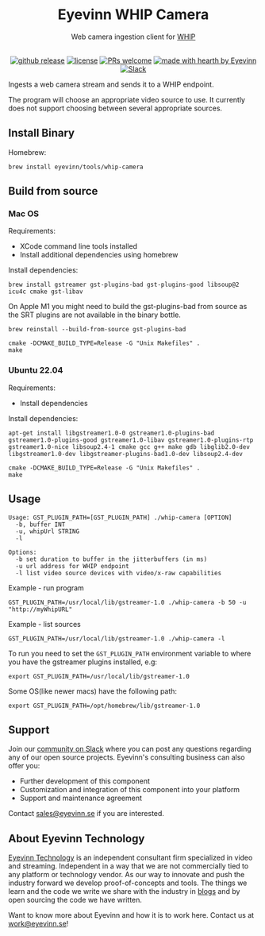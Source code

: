<h1 align="center">
  Eyevinn WHIP Camera
</h1>
<div align="center">
Web camera ingestion client for <a href="https://www.ietf.org/archive/id/draft-ietf-wish-whip-01.html">WHIP</a>
  <br/>
</div>

<div align="center">
  <br/>

  [![github release](https://img.shields.io/github/v/release/Eyevinn/whip-camera?style=flat-square)](https://github.com/Eyevinn/whip-camera/releases)
  [![license](https://img.shields.io/github/license/eyevinn/whip-camera.svg?style=flat-square)](LICENSE)
  [![PRs welcome](https://img.shields.io/badge/PRs-welcome-ff69b4.svg?style=flat-square)](https://github.com/eyevinn/whip-camera/issues?q=is%3Aissue+is%3Aopen+label%3A%22help+wanted%22)
  [![made with hearth by Eyevinn](https://img.shields.io/badge/made%20with%20%E2%99%A5%20by-Eyevinn-59cbe8.svg?style=flat-square)](https://github.com/eyevinn)
  [![Slack](http://slack.streamingtech.se/badge.svg)](http://slack.streamingtech.se)

</div>

Ingests a web camera stream and sends it to a WHIP endpoint.

The program will choose an appropriate video source to use. It currently does not support choosing between several appropriate sources.

## Install Binary

Homebrew:

```
brew install eyevinn/tools/whip-camera
```

## Build from source

### Mac OS

Requirements:
- XCode command line tools installed
- Install additional dependencies using homebrew

Install dependencies:
```
brew install gstreamer gst-plugins-bad gst-plugins-good libsoup@2 icu4c cmake gst-libav
```

On Apple M1 you might need to build the gst-plugins-bad from source as the SRT plugins are not available in the binary bottle.
```
brew reinstall --build-from-source gst-plugins-bad
```

```
cmake -DCMAKE_BUILD_TYPE=Release -G "Unix Makefiles" .
make
```

### Ubuntu 22.04

Requirements:
- Install dependencies

Install dependencies:
```
apt-get install libgstreamer1.0-0 gstreamer1.0-plugins-bad gstreamer1.0-plugins-good gstreamer1.0-libav gstreamer1.0-plugins-rtp gstreamer1.0-nice libsoup2.4-1 cmake gcc g++ make gdb libglib2.0-dev libgstreamer1.0-dev libgstreamer-plugins-bad1.0-dev libsoup2.4-dev
```

```
cmake -DCMAKE_BUILD_TYPE=Release -G "Unix Makefiles" .
make
```

## Usage

```
Usage: GST_PLUGIN_PATH=[GST_PLUGIN_PATH] ./whip-camera [OPTION]
  -b, buffer INT
  -u, whipUrl STRING
  -l

Options:
  -b set duration to buffer in the jitterbuffers (in ms)
  -u url address for WHIP endpoint
  -l list video source devices with video/x-raw capabilities
```

Example - run program
```
GST_PLUGIN_PATH=/usr/local/lib/gstreamer-1.0 ./whip-camera -b 50 -u "http://myWhipURL" 
```

Example - list sources
```
GST_PLUGIN_PATH=/usr/local/lib/gstreamer-1.0 ./whip-camera -l 
```

To run you need to set the `GST_PLUGIN_PATH` environment variable to where you have the gstreamer plugins installed, e.g:

```
export GST_PLUGIN_PATH=/usr/local/lib/gstreamer-1.0
```

Some OS(like newer macs) have the following path:

```
export GST_PLUGIN_PATH=/opt/homebrew/lib/gstreamer-1.0
```

## Support

Join our [community on Slack](http://slack.streamingtech.se) where you can post any questions regarding any of our open source projects. Eyevinn's consulting business can also offer you:

- Further development of this component
- Customization and integration of this component into your platform
- Support and maintenance agreement

Contact [sales@eyevinn.se](mailto:sales@eyevinn.se) if you are interested.

## About Eyevinn Technology

[Eyevinn Technology](https://www.eyevinntechnology.se) is an independent consultant firm specialized in video and streaming. Independent in a way that we are not commercially tied to any platform or technology vendor. As our way to innovate and push the industry forward we develop proof-of-concepts and tools. The things we learn and the code we write we share with the industry in [blogs](https://dev.to/video) and by open sourcing the code we have written.

Want to know more about Eyevinn and how it is to work here. Contact us at work@eyevinn.se!